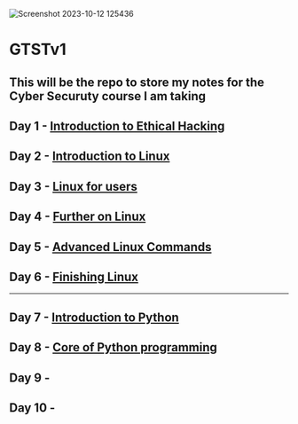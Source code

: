 ![Screenshot 2023-10-12 125436](https://github.com/Mistire/GTSTv1/assets/96515111/0c94b3cb-f6de-4f0b-9bae-279a3c02ce65)
# GTSTv1
## This will be the repo to store my notes for the **Cyber Securuty** course I am taking

## Day 1 - [Introduction to Ethical Hacking](https://github.com/Mistire/GTSTv1/blob/main/Day1.md)
## Day 2 - [Introduction to Linux](https://github.com/Mistire/GTSTv1/blob/main/Day%202.md)
## Day 3 - [Linux for users](https://github.com/Mistire/GTSTv1/blob/main/Day%203.md)
## Day 4 - [Further on Linux](https://github.com/Mistire/GTSTv1/blob/main/Day%204.md)
## Day 5 - [Advanced Linux Commands](https://github.com/Mistire/GTSTv1/blob/main/Day%205.md)
## Day 6 - [Finishing Linux](https://github.com/Mistire/GTSTv1/blob/main/Day%206.md)
--- 
## Day 7 -  [Introduction to Python](https://github.com/Mistire/GTSTv1/blob/main/Day%207.md)
## Day 8 -  [Core of Python programming](https://github.com/Mistire/GTSTv1/blob/main/Day%208.md)
## Day 9 -
## Day 10 -
